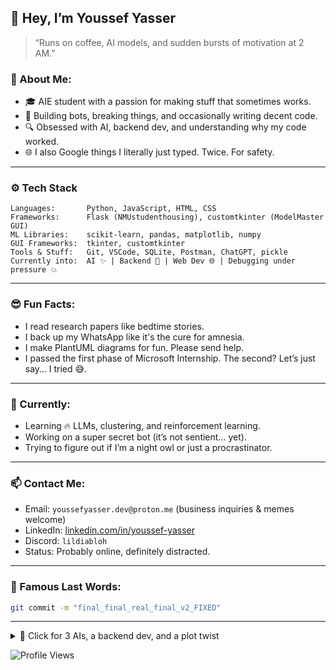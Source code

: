 ## 👋 Hey, I’m Youssef Yasser

> “Runs on coffee, AI models, and sudden bursts of motivation at 2 AM.”

### 🧠 About Me:
- 🎓 AIE student with a passion for making stuff that sometimes works.
- 🤖 Building bots, breaking things, and occasionally writing decent code.
- 🔍 Obsessed with AI, backend dev, and understanding why my code worked.
- 🌐 I also Google things I literally just typed. Twice. For safety.

---

### ⚙️ Tech Stack

```
Languages:       Python, JavaScript, HTML, CSS  
Frameworks:      Flask (NMUstudenthousing), customtkinter (ModelMaster GUI)  
ML Libraries:    scikit-learn, pandas, matplotlib, numpy  
GUI Frameworks:  tkinter, customtkinter  
Tools & Stuff:   Git, VSCode, SQLite, Postman, ChatGPT, pickle  
Currently into:  AI ✨ | Backend 🚀 | Web Dev 🌐 | Debugging under pressure 💥  
```

---

### 😎 Fun Facts:
- I read research papers like bedtime stories.
- I back up my WhatsApp like it's the cure for amnesia.
- I make PlantUML diagrams for fun. Please send help.
- I passed the first phase of Microsoft Internship. The second? Let’s just say… I tried 😅.

---

### 🔭 Currently:
- Learning 🔥 LLMs, clustering, and reinforcement learning.
- Working on a super secret bot (it’s not sentient… yet).
- Trying to figure out if I’m a night owl or just a procrastinator.

---

### 📫 Contact Me:
- Email: `youssefyasser.dev@proton.me` (business inquiries & memes welcome)
- LinkedIn: [linkedin.com/in/youssef-yasser](https://linkedin.com/in/youssef-yasser)
- Discord: `lildiabloh`
- Status: Probably online, definitely distracted.

---

### 💬 Famous Last Words:

```bash
git commit -m "final_final_real_final_v2_FIXED"
```

---

<!-- Secret section -->
<details>
  <summary>🧠 Click for 3 AIs, a backend dev, and a plot twist</summary>
  You opened this. You’re one of us now. Welcome to the code cult.
</details>


![Profile Views](https://komarev.com/ghpvc/?username=Lordiod&color=green)
